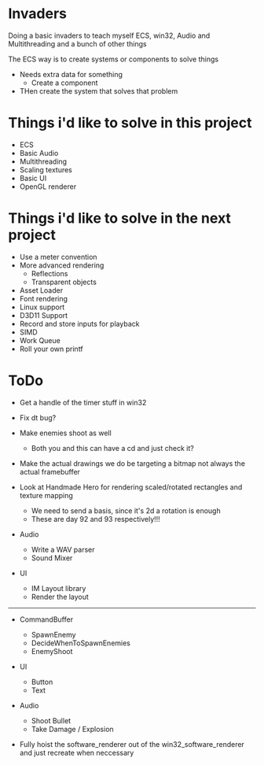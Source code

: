 # Invaders
Doing a basic invaders to teach myself ECS, win32, Audio and Multithreading and a bunch of other things

The ECS way is to create systems or components to solve things
* Needs extra data for something
    * Create a component
* THen create the system that solves that problem

# Things i'd like to solve in this project
* ECS
* Basic Audio
* Multithreading
* Scaling textures
* Basic UI
* OpenGL renderer


# Things i'd like to solve in the next project
* Use a meter convention
* More advanced rendering
    * Reflections
    * Transparent objects
* Asset Loader
* Font rendering
* Linux support
* D3D11 Support
* Record and store inputs for playback
* SIMD
* Work Queue
* Roll your own printf


# ToDo
* Get a handle of the timer stuff in win32
* Fix dt bug?
* Make enemies shoot as well
    * Both you and this can have a cd and just check it?
* Make the actual drawings we do be targeting a bitmap not always the actual framebuffer
* Look at Handmade Hero for rendering scaled/rotated rectangles and texture mapping
    * We need to send a basis, since it's 2d a rotation is enough
    * These are day 92 and 93 respectively!!!

* Audio
    * Write a WAV parser
    * Sound Mixer
* UI
    * IM Layout library
    * Render the layout


----
* CommandBuffer
    * SpawnEnemy
    * DecideWhenToSpawnEnemies
    * EnemyShoot

* UI
    * Button
    * Text

* Audio
    * Shoot Bullet
    * Take Damage / Explosion


* Fully hoist the software_renderer out of the win32_software_renderer and just recreate when neccessary
